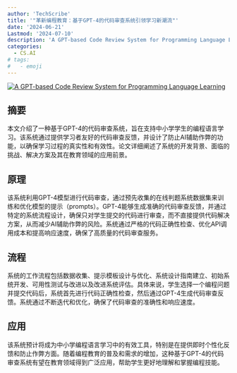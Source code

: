 ```yaml
---
author: 'TechScribe'
title: '"革新编程教育：基于GPT-4的代码审查系统引领学习新潮流"'
date: '2024-06-21'
Lastmod: '2024-07-10'
description: 'A GPT-based Code Review System for Programming Language Learning'
categories:
  - CS.AI
# tags:
#   - emoji
---
```


[![A GPT-based Code Review System for Programming Language Learning](https://arxiv-research-1301205113.cos.ap-guangzhou.myqcloud.com/images/2407.04722v1.pdf_0.jpg)](https://arxiv.org/abs/2407.04722v1)

## 摘要

本文介绍了一种基于GPT-4的代码审查系统，旨在支持中小学学生的编程语言学习。该系统通过提供学习者友好的代码审查反馈，并设计了防止AI辅助作弊的功能，以确保学习过程的真实性和有效性。论文详细阐述了系统的开发背景、面临的挑战、解决方案及其在教育领域的应用前景。<!--more-->

## 原理

该系统利用GPT-4模型进行代码审查，通过预先收集的在线判题系统数据集来训练和优化模型的提示（prompts）。GPT-4能够生成准确的代码审查反馈，并通过特定的系统流程设计，确保只对学生提交的代码进行审查，而不直接提供代码解决方案，从而减少AI辅助作弊的风险。系统通过严格的代码正确性检查、优化API调用成本和提高响应速度，确保了高质量的代码审查服务。

## 流程

系统的工作流程包括数据收集、提示模板设计与优化、系统设计指南建立、初始系统开发、可用性测试与改进以及改进系统评估。具体来说，学生选择一个编程问题并提交代码后，系统首先进行代码正确性检查，然后通过GPT-4生成代码审查反馈。系统通过不断迭代和优化，确保了代码审查的准确性和响应速度。

## 应用

该系统预计将成为中小学编程语言学习中的有效工具，特别是在提供即时个性化反馈和防止作弊方面。随着编程教育的普及和需求的增加，这种基于GPT-4的代码审查系统有望在教育领域得到广泛应用，帮助学生更好地理解和掌握编程技能。